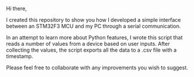 
Hi there,

I created this repository to show you how I developed a simple interface between an STM32F3 MCU and my PC through a serial communication.

In an attempt to learn more about Python features, I wrote this script that reads a number of values from a device based on user inputs. After collecting the values, the script exports all the data to a .csv file with a timestamp.

Please feel free to collaborate with any improvements you wish to suggest.
